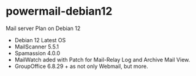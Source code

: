 # powermail-debian12
Mail server Plan on Debian 12
- Debian 12 Latest OS
- MailScanner 5.5.1
- Spamassion 4.0.0
- MailWatch aded with Patch for Mail-Relay Log and Archive Mail View.
- GroupOffice 6.8.29 + as not only Webmail, but more.
